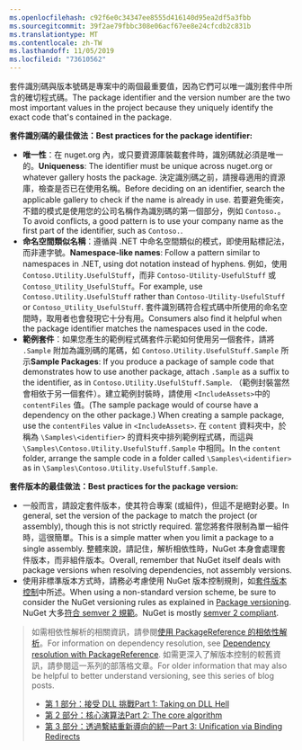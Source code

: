 ```yaml
---
ms.openlocfilehash: c92f6e0c34347ee8555d416140d95ea2df5a3fbb
ms.sourcegitcommit: 39f2ae79fbbc308e06acf67ee8e24cfcdb2c831b
ms.translationtype: MT
ms.contentlocale: zh-TW
ms.lasthandoff: 11/05/2019
ms.locfileid: "73610562"
---
```

<span data-ttu-id="e78d7-101">套件識別碼與版本號碼是專案中的兩個最重要值，因為它們可以唯一識別套件中所含的確切程式碼。</span><span class="sxs-lookup"><span data-stu-id="e78d7-101">The package identifier and the version number are the two most important values in the project because they uniquely identify the exact code that's contained in the package.</span></span>

<span data-ttu-id="e78d7-102">**套件識別碼的最佳做法：**</span><span class="sxs-lookup"><span data-stu-id="e78d7-102">**Best practices for the package identifier:**</span></span>

- <span data-ttu-id="e78d7-103">**唯一性**：在 nuget.org 內，或只要資源庫裝載套件時，識別碼就必須是唯一的。</span><span class="sxs-lookup"><span data-stu-id="e78d7-103">**Uniqueness**: The identifier must be unique across nuget.org or whatever gallery hosts the package.</span></span> <span data-ttu-id="e78d7-104">決定識別碼之前，請搜尋適用的資源庫，檢查是否已在使用名稱。</span><span class="sxs-lookup"><span data-stu-id="e78d7-104">Before deciding on an identifier, search the applicable gallery to check if the name is already in use.</span></span> <span data-ttu-id="e78d7-105">若要避免衝突，不錯的模式是使用您的公司名稱作為識別碼的第一個部分，例如 `Contoso.`。</span><span class="sxs-lookup"><span data-stu-id="e78d7-105">To avoid conflicts, a good pattern is to use your company name as the first part of the identifier, such as `Contoso.`.</span></span>
- <span data-ttu-id="e78d7-106">**命名空間類似名稱**：遵循與 .NET 中命名空間類似的模式，即使用點標記法，而非連字號。</span><span class="sxs-lookup"><span data-stu-id="e78d7-106">**Namespace-like names**: Follow a pattern similar to namespaces in .NET, using dot notation instead of hyphens.</span></span> <span data-ttu-id="e78d7-107">例如，使用 `Contoso.Utility.UsefulStuff`，而非 `Contoso-Utility-UsefulStuff` 或 `Contoso_Utility_UsefulStuff`。</span><span class="sxs-lookup"><span data-stu-id="e78d7-107">For example, use `Contoso.Utility.UsefulStuff` rather than `Contoso-Utility-UsefulStuff` or `Contoso_Utility_UsefulStuff`.</span></span> <span data-ttu-id="e78d7-108">套件識別碼符合程式碼中所使用的命名空間時，取用者也會發現它十分有用。</span><span class="sxs-lookup"><span data-stu-id="e78d7-108">Consumers also find it helpful when the package identifier matches the namespaces used in the code.</span></span>
- <span data-ttu-id="e78d7-109">**範例套件**：如果您產生的範例程式碼套件示範如何使用另一個套件，請將 `.Sample` 附加為識別碼的尾碼，如 `Contoso.Utility.UsefulStuff.Sample` 所示</span><span class="sxs-lookup"><span data-stu-id="e78d7-109">**Sample Packages**: If you produce a package of sample code that demonstrates how to use another package, attach `.Sample` as a suffix to the identifier, as in `Contoso.Utility.UsefulStuff.Sample`.</span></span> <span data-ttu-id="e78d7-110">（範例封裝當然會相依于另一個套件）。建立範例封裝時，請使用 `<IncludeAssets>`中的 `contentFiles` 值。</span><span class="sxs-lookup"><span data-stu-id="e78d7-110">(The sample package would of course have a dependency on the other package.) When creating a sample package, use the `contentFiles` value in `<IncludeAssets>`.</span></span> <span data-ttu-id="e78d7-111">在 `content` 資料夾中，於稱為 `\Samples\<identifier>` 的資料夾中排列範例程式碼，而這與 `\Samples\Contoso.Utility.UsefulStuff.Sample` 中相同。</span><span class="sxs-lookup"><span data-stu-id="e78d7-111">In the `content` folder, arrange the sample code in a folder called `\Samples\<identifier>` as in `\Samples\Contoso.Utility.UsefulStuff.Sample`.</span></span>

<span data-ttu-id="e78d7-112">**套件版本的最佳做法：**</span><span class="sxs-lookup"><span data-stu-id="e78d7-112">**Best practices for the package version:**</span></span>

- <span data-ttu-id="e78d7-113">一般而言，請設定套件版本，使其符合專案 (或組件)，但這不是絕對必要。</span><span class="sxs-lookup"><span data-stu-id="e78d7-113">In general, set the version of the package to match the project (or assembly), though this is not strictly required.</span></span> <span data-ttu-id="e78d7-114">當您將套件限制為單一組件時，這很簡單。</span><span class="sxs-lookup"><span data-stu-id="e78d7-114">This is a simple matter when you limit a package to a single assembly.</span></span> <span data-ttu-id="e78d7-115">整體來說，請記住，解析相依性時，NuGet 本身會處理套件版本，而非組件版本。</span><span class="sxs-lookup"><span data-stu-id="e78d7-115">Overall, remember that NuGet itself deals with package versions when resolving dependencies, not assembly versions.</span></span>
- <span data-ttu-id="e78d7-116">使用非標準版本方式時，請務必考慮使用 NuGet 版本控制規則，如[套件版本控制](../../concepts/package-versioning.md)中所述。</span><span class="sxs-lookup"><span data-stu-id="e78d7-116">When using a non-standard version scheme, be sure to consider the NuGet versioning rules as explained in [Package versioning](../../concepts/package-versioning.md).</span></span> <span data-ttu-id="e78d7-117">NuGet 大多[符合 semver 2 規範](../../concepts/package-versioning.md#semantic-versioning-200)。</span><span class="sxs-lookup"><span data-stu-id="e78d7-117">NuGet is mostly [semver 2 compliant](../../concepts/package-versioning.md#semantic-versioning-200).</span></span>

> <span data-ttu-id="e78d7-118">如需相依性解析的相關資訊，請參閱[使用 PackageReference 的相依性解析](../../concepts/dependency-resolution.md#dependency-resolution-with-packagereference)。</span><span class="sxs-lookup"><span data-stu-id="e78d7-118">For information on dependency resolution, see [Dependency resolution with PackageReference](../../concepts/dependency-resolution.md#dependency-resolution-with-packagereference).</span></span> <span data-ttu-id="e78d7-119">如需更深入了解版本控制的較舊資訊，請參閱這一系列的部落格文章。</span><span class="sxs-lookup"><span data-stu-id="e78d7-119">For older information that may also be helpful to better understand versioning, see this series of blog posts.</span></span>
>
> - [<span data-ttu-id="e78d7-120">第 1 部分：接受 DLL 挑戰</span><span class="sxs-lookup"><span data-stu-id="e78d7-120">Part 1: Taking on DLL Hell</span></span>](https://blog.davidebbo.com/2011/01/nuget-versioning-part-1-taking-on-dll.html)
> - [<span data-ttu-id="e78d7-121">第 2 部分：核心演算法</span><span class="sxs-lookup"><span data-stu-id="e78d7-121">Part 2: The core algorithm</span></span>](https://blog.davidebbo.com/2011/01/nuget-versioning-part-2-core-algorithm.html)
> - [<span data-ttu-id="e78d7-122">第 3 部分：透過繫結重新導向的統一</span><span class="sxs-lookup"><span data-stu-id="e78d7-122">Part 3: Unification via Binding Redirects</span></span>](https://blog.davidebbo.com/2011/01/nuget-versioning-part-3-unification-via.html)
